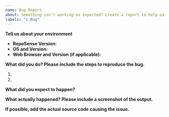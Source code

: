 ```yaml
---
name: Bug Report
about: Something isn't working as expected? Create a report to help us improve.
labels: "c.Bug"
---
```


<!--
  Before opening a new issue, please search existing issues:  https://github.com/reposense/RepoSense/issues
-->

**Tell us about your environment**

* **RepoSense Version:**
* **OS and Version:**
* **Web Browser and Version (if applicable):**


**What did you do? Please include the steps to reproduce the bug.**

1. 
1. 


**What did you expect to happen?**


**What actually happened? Please include a screenshot of the output.**


**If possible, add the actual source code causing the issue.**
<!-- Paste the source code below: -->
```js

```
